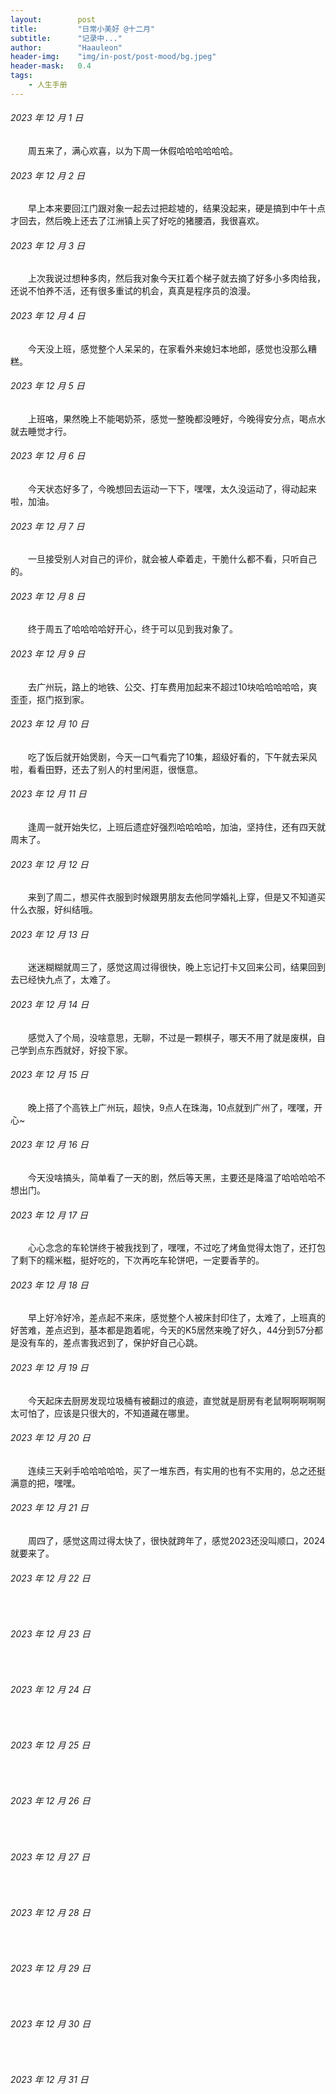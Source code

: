 ```yaml
---
layout:        post
title:         "日常小美好 @十二月"
subtitle:      "记录中..."
author:        "Haauleon"
header-img:    "img/in-post/post-mood/bg.jpeg"
header-mask:   0.4
tags:
    - 人生手册
---
```


###### 2023 年 12 月 1 日
&emsp;&emsp;周五来了，满心欢喜，以为下周一休假哈哈哈哈哈哈。

###### 2023 年 12 月 2 日
&emsp;&emsp;早上本来要回江门跟对象一起去过把趁墟的，结果没起来，硬是搞到中午十点才回去，然后晚上还去了江洲镇上买了好吃的猪腰酒，我很喜欢。

###### 2023 年 12 月 3 日
&emsp;&emsp;上次我说过想种多肉，然后我对象今天扛着个梯子就去摘了好多小多肉给我，还说不怕养不活，还有很多重试的机会，真真是程序员的浪漫。

###### 2023 年 12 月 4 日
&emsp;&emsp;今天没上班，感觉整个人呆呆的，在家看外来媳妇本地郎，感觉也没那么糟糕。

###### 2023 年 12 月 5 日
&emsp;&emsp;上班咯，果然晚上不能喝奶茶，感觉一整晚都没睡好，今晚得安分点，喝点水就去睡觉才行。

###### 2023 年 12 月 6 日
&emsp;&emsp;今天状态好多了，今晚想回去运动一下下，嘿嘿，太久没运动了，得动起来啦，加油。

###### 2023 年 12 月 7 日
&emsp;&emsp;一旦接受别人对自己的评价，就会被人牵着走，干脆什么都不看，只听自己的。

###### 2023 年 12 月 8 日
&emsp;&emsp;终于周五了哈哈哈哈好开心，终于可以见到我对象了。

###### 2023 年 12 月 9 日
&emsp;&emsp;去广州玩，路上的地铁、公交、打车费用加起来不超过10块哈哈哈哈哈，爽歪歪，抠门抠到家。

###### 2023 年 12 月 10 日
&emsp;&emsp;吃了饭后就开始煲剧，今天一口气看完了10集，超级好看的，下午就去采风啦，看看田野，还去了别人的村里闲逛，很惬意。

###### 2023 年 12 月 11 日
&emsp;&emsp;逢周一就开始失忆，上班后遗症好强烈哈哈哈哈，加油，坚持住，还有四天就周末了。

###### 2023 年 12 月 12 日
&emsp;&emsp;来到了周二，想买件衣服到时候跟男朋友去他同学婚礼上穿，但是又不知道买什么衣服，好纠结哦。

###### 2023 年 12 月 13 日
&emsp;&emsp;迷迷糊糊就周三了，感觉这周过得很快，晚上忘记打卡又回来公司，结果回到去已经快九点了，太难了。

###### 2023 年 12 月 14 日
&emsp;&emsp;感觉入了个局，没啥意思，无聊，不过是一颗棋子，哪天不用了就是废棋，自己学到点东西就好，好投下家。

###### 2023 年 12 月 15 日
&emsp;&emsp;晚上搭了个高铁上广州玩，超快，9点人在珠海，10点就到广州了，嘿嘿，开心~

###### 2023 年 12 月 16 日
&emsp;&emsp;今天没啥搞头，简单看了一天的剧，然后等天黑，主要还是降温了哈哈哈哈不想出门。

###### 2023 年 12 月 17 日
&emsp;&emsp;心心念念的车轮饼终于被我找到了，嘿嘿，不过吃了烤鱼觉得太饱了，还打包了剩下的糯米糍，挺好吃的，下次再吃车轮饼吧，一定要香芋的。

###### 2023 年 12 月 18 日
&emsp;&emsp;早上好冷好冷，差点起不来床，感觉整个人被床封印住了，太难了，上班真的好苦难，差点迟到，基本都是跑着呢，今天的K5居然来晚了好久，44分到57分都是没有车的，差点害我迟到了，保护好自己心跳。

###### 2023 年 12 月 19 日
&emsp;&emsp;今天起床去厨房发现垃圾桶有被翻过的痕迹，直觉就是厨房有老鼠啊啊啊啊啊太可怕了，应该是只很大的，不知道藏在哪里。

###### 2023 年 12 月 20 日
&emsp;&emsp;连续三天剁手哈哈哈哈哈，买了一堆东西，有实用的也有不实用的，总之还挺满意的把，嘿嘿。

###### 2023 年 12 月 21 日
&emsp;&emsp;周四了，感觉这周过得太快了，很快就跨年了，感觉2023还没叫顺口，2024就要来了。

###### 2023 年 12 月 22 日
&emsp;&emsp;

###### 2023 年 12 月 23 日
&emsp;&emsp;

###### 2023 年 12 月 24 日
&emsp;&emsp;

###### 2023 年 12 月 25 日
&emsp;&emsp;

###### 2023 年 12 月 26 日
&emsp;&emsp;

###### 2023 年 12 月 27 日
&emsp;&emsp;

###### 2023 年 12 月 28 日
&emsp;&emsp;

###### 2023 年 12 月 29 日
&emsp;&emsp;

###### 2023 年 12 月 30 日
&emsp;&emsp;

###### 2023 年 12 月 31 日
&emsp;&emsp;